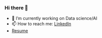 ### Hi there 👋


- 🔭 I’m currently working on Data science/AI
- 📫 How to reach me: [LinkedIn](https://www.linkedin.com/in/hacene-terbouche/)
- [Resume](https://github.com/TerboucheHacene/terbouchehacene/raw/main/CV_TERBOUCHE_Hacene_en%20.pdf)

